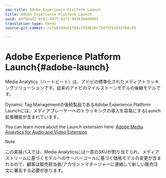 ```yaml
---
seo-title: Adobe Experience Platform Launch
title: Adobe Experience Platform Launch
uuid: d6f9daf2-6f61-4475-9a77-94361bdd9d95
translation-type: tm+mt
source-git-commit: ca7e63d9af1f84c7d5d620c72df5f62555f68c03

---
```



# Adobe Experience Platform Launch{#adobe-launch}

Media Analytics（ハートビート）は、アドビの標準化されたメディアトラッキングソリューションです。従来のアドビのマイルストーンモデルの後継モデルです。

Dynamic Tag Managementの後続製品であるAdobe Experience Platform Launchには、メディアプレーヤーへのトラッキングの導入を容易にするLaunch拡張機能が含まれています。

You can learn more about the Launch extension here: [Adobe Media Analytics for Audio and Video Extension](https://docs.adobelaunch.com/extension-reference/web/adobe-media-analytics-for-audio-and-video-extension)

>[!NOTE]
>
>この実装パスでは、Media Analyticsには一意のSKUが割り当てられ、メディアストリームに基づくモデルへのサーバーコールに基づく価格モデルの変更が含まれるので、顧客は販売担当者/アカウントマネージャーに連絡して新しい販売注文に署名する必要があります。

